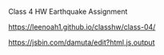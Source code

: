 Class 4 HW Earthquake Assignment


https://leenoah1.github.io/classhw/class-04/


https://jsbin.com/damuta/edit?html,js,output

